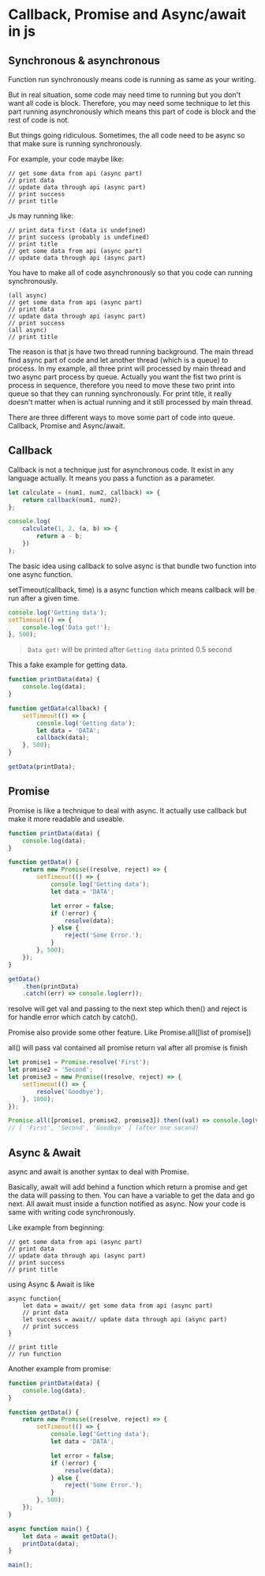 # Callback, Promise and Async/await in js


## Synchronous & asynchronous

Function run synchronously means code is running as same as your writing.

But in real situation, some code may need time to running but you don't want all code is block. Therefore, you may need some technique to let this part running asynchronously which means this part of code is block and the rest of code is not.

But things going ridiculous. Sometimes, the all code need to be async so that make sure is running synchronously.

For example, your code maybe like:

```
// get some data from api (async part)
// print data
// update data through api (async part)
// print success
// print title
```

Js may running like:

```
// print data first (data is undefined)
// print success (probably is undefined)
// print title
// get some data from api (async part)
// update data through api (async part)
```

You have to make all of code asynchronously so that you code can running synchronously.

```
(all async)
// get some data from api (async part)
// print data
// update data through api (async part)
// print success
(all async)
// print title
```

The reason is that js have two thread running background. The main thread find async part of code and let another thread (which is a queue) to process. In my example, all three print will processed by main thread and two async part process by queue. Actually you want the fist two print is process in sequence, therefore you need to move these two print into queue so that they can running synchronously. For print title, it really doesn't matter when is actual running and it still processed by main thread.

There are three different ways to move some part of code into queue. Callback, Promise and Async/await.

## Callback

Callback is not a technique just for asynchronous code. It exist in any language actually. It means you pass a function as a parameter.

```js
let calculate = (num1, num2, callback) => {
    return callback(num1, num2);
};

console.log(
    calculate(1, 2, (a, b) => {
        return a - b;
    })
);
```

The basic idea using callback to solve async is that bundle two function into one async function.

setTimeout(callback, time) is a async function which means callback will be run after a given time.

```js
console.log('Getting data');
setTimeout(() => {
    console.log('Data got!');
}, 500);
```

> `Data got!` will be printed after `Getting data` printed 0.5 second

This a fake example for getting data.

```js
function printData(data) {
    console.log(data);
}

function getData(callback) {
    setTimeout(() => {
        console.log('Getting data');
        let data = 'DATA';
        callback(data);
    }, 500);
}

getData(printData);
```

## Promise

Promise is like a technique to deal with async. It actually use callback but make it more readable and useable.

```js
function printData(data) {
    console.log(data);
}

function getData() {
    return new Promise((resolve, reject) => {
        setTimeout(() => {
            console.log('Getting data');
            let data = 'DATA';

            let error = false;
            if (!error) {
                resolve(data);
            } else {
                reject('Some Error.');
            }
        }, 500);
    });
}

getData()
    .then(printData)
    .catch((err) => console.log(err));
```

resolve will get val and passing to the next step which then() and reject is for handle error which catch by catch().

Promise also provide some other feature. Like Promise.all([list of promise])

all() will pass val contained all promise return val after all promise is finish

```js
let promise1 = Promise.resolve('First');
let promise2 = 'Second';
let promise3 = new Promise((resolve, reject) => {
    setTimeout(() => {
        resolve('Goodbye');
    }, 1000);
});

Promise.all([promise1, promise2, promise3]).then((val) => console.log(val));
// [ 'First', 'Second', 'Goodbye' ] (after one second)
```

## Async & Await

async and await is another syntax to deal with Promise.

Basically, await will add behind a function which return a promise and get the data will passing to then. You can have a variable to get the data and go next. All await must inside a function notified as async. Now your code is same with writing code synchronously.

Like example from beginning:

```
// get some data from api (async part)
// print data
// update data through api (async part)
// print success
// print title
```

using Async & Await is like

```
async function{
    let data = await// get some data from api (async part)
    // print data
    let success = await// update data through api (async part)
    // print success
}

// print title
// run function
```

Another example from promise:

```js
function printData(data) {
    console.log(data);
}

function getData() {
    return new Promise((resolve, reject) => {
        setTimeout(() => {
            console.log('Getting data');
            let data = 'DATA';

            let error = false;
            if (!error) {
                resolve(data);
            } else {
                reject('Some Error.');
            }
        }, 500);
    });
}

async function main() {
    let data = await getData();
    printData(data);
}

main();
```

